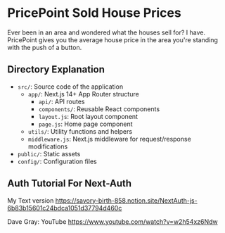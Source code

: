 # PricePoint Sold House Prices

Ever been in an area and wondered what the houses sell for? I have. PricePoint gives you the average house price in the area you're standing with the push of a button.

## Directory Explanation

- `src/`: Source code of the application
  - `app/`: Next.js 14+ App Router structure
    - `api/`: API routes
    - `components/`: Reusable React components
    - `layout.js`: Root layout component
    - `page.js`: Home page component
  - `utils/`: Utility functions and helpers
  - `middleware.js`: Next.js middleware for request/response modifications
- `public/`: Static assets
- `config/`: Configuration files

## Auth Tutorial For Next-Auth

My Text version
https://savory-birth-858.notion.site/NextAuth-js-6b83b15601c24bdca1051d37794d460c

Dave Gray: YouTube
https://www.youtube.com/watch?v=w2h54xz6Ndw
